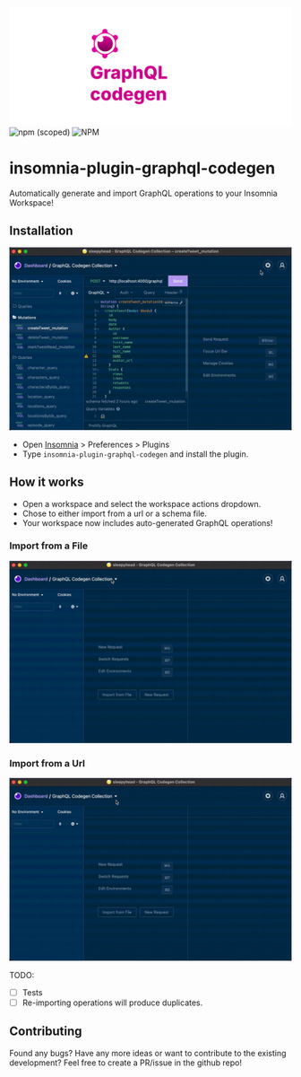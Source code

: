 ![](./insomnia/cover.svg)
![npm (scoped)](https://img.shields.io/npm/v/insomnia-plugin-graphql-codegen?label=NPM) ![NPM](https://img.shields.io/npm/l/insomnia-plugin-graphql-codegen)

# insomnia-plugin-graphql-codegen

Automatically generate and import GraphQL operations to your Insomnia Workspace!

## Installation

![](./docs/installation.gif)
- Open [Insomnia](https://insomnia.rest/) > Preferences > Plugins
- Type `insomnia-plugin-graphql-codegen` and install the plugin.

## How it works

- Open a workspace and select the workspace actions dropdown.
- Chose to either import from a url or a schema file.
- Your workspace now includes auto-generated GraphQL operations!

### Import from a File

![](./docs/graphql-codegen-import-file.gif)
### Import from a Url

![](./docs/graphql-codegen-import-url.gif)

TODO:
- [ ] Tests
- [ ] Re-importing operations will produce duplicates. 

## Contributing
Found any bugs? Have any more ideas or want to contribute to the existing development?
Feel free to create a PR/issue in the github repo!